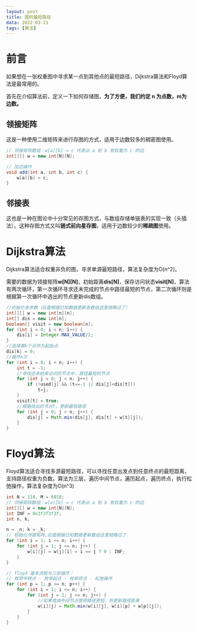 ```yaml
---
layout: post
title: 图的最短路径
data: 2022-03-21
tags: [算法]
---
```


# 前言

如果想在一张权重图中寻求某一点到其他点的最短路径，Dijkstra算法和Floyd算法是最常用的。

首先在介绍算法前，定义一下如何存储图，**为了方便，我们约定 n 为点数，m为边数。**

## 领接矩阵

这是一种使用二维矩阵来进行存图的方式，适用于边数较多的稠密图使用。

```java
// 邻接矩阵数组：w[a][b] = c 代表从 a 到 b 有权重为 c 的边
int[][] w = new int[N][N];

// 加边操作
void add(int a, int b, int c) {
    w[a][b] = c;
}
```

## 邻接表

这也是一种在图论中十分常见的存图方式，与数组存储单链表的实现一致（头插法）。这种存图方式又叫**链式前向星存图**，适用于边数较少的**稀疏图**使用。



# Dijkstra算法

Dijkstra算法适合权重非负的图，寻求单源最短路径，算法复杂度为O(n^2)。

需要的数据为领接矩阵**w[N]\[N]**，初始距离**dis[N]**，保存访问状态**visit[N]**，算法有两次循环，第一次循环寻求还未完成的节点中路径最短的节点，第二次循环则是根据第一次循环中选出的节点更新dis数组。

```java
//初始化各参数（后面根据已知数据更新各数组这里就略过了）
int[][] w = new int[n][n];
int[] dis = new int[n];
boolean[] visit = new boolean[n];
for (int i = 0; i < n; i++) {
    dis[i] = Integer.MAX_VALUE/2;
}
//选择第k个点作为起始点
dis[k] = 0;
//循环n次
for (int i = 0; i < n; i++) {
    int t = -1;
    //寻找还未结束访问的节点中，路径最短的节点
    for (int j = 0; j < n; j++) {
        if (!used[j] && (t==-1 || dis[j]<dis[t]))
            t=j;
    }
    visit[t] = true;
    //根据找出的节点t，更新最短路径
    for (int j = 0; j < n; j++) {
        dis[j] = Math.min(dis[j], dis[t] + w[t][j]);
    }
}
```



# Floyd算法

Floyd算法适合寻找多源最短路径，可以寻找任意出发点到任意终点的最短距离，支持路径权重为负数。算法为三层，遍历中间节点，遍历起点，遍历终点，执行松弛操作，算法复杂度为O(n^3)

```java
int N = 110, M = 6010;
// 邻接矩阵数组：w[a][b] = c 代表从 a 到 b 有权重为 c 的边
int[][] w = new int[N][N];
int INF = 0x3f3f3f3f;
int n, k;

n = _n; k = _k;
// 初始化邻接矩阵,后面根据已知数据更新数组这里就略过了
for (int i = 1; i <= n; i++) {
    for (int j = 1; j <= n; j++) {
        w[i][j] = w[j][i] = i == j ? 0 : INF;
    }
}

// floyd 基本流程为三层循环：
// 枚举中转点 - 枚举起点 - 枚举终点 - 松弛操作        
for (int p = 1; p <= n; p++) {
    for (int i = 1; i <= n; i++) {
        for (int j = 1; j <= n; j++) {
            //如果借由中间节点使得路径更短，则更新路径距离
            w[i][j] = Math.min(w[i][j], w[i][p] + w[p][j]);
        }
    }
}
```

